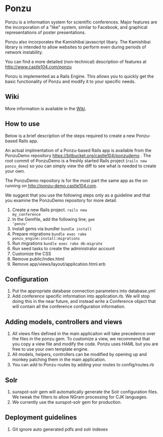 # Ponzu

Ponzu is a information system for scientific conferences. Major features
are the incorporation of a "like" system, similar to Facebook, and
graphical representations of poster presentations.

Ponzu also incorporates the Kamishibai javascript libary. The Kamishibai
library is intended to allow websites to perform even during periods
of network instability.

You can find a more detailed (non-technical) description of features
at http://www.castle104.com/ponzu

Ponzu is implemented as a Rails Engine. This allows you to quickly
get the basic functionality of Ponzu and modify it to your specific
needs.

## Wiki

More information is available in the [Wiki](https://bitbucket.org/castle104/ponzu/wiki/).

## How to use

Below is a brief description of the steps required to create a new
Ponzu-based Rails app.

An actual implmentation of a Ponzu-based Rails app is available
from the PonzuDemo repository https://bitbucket.org/castle104/ponzudemo .
The root commit of PonzuDemo is a freshly started Rails project 
(<code>rails new ponzu_demo</code>) so you can simply view the
diff to see what is needed to create your own.

The PonzuDemo repository is for the most part the same app as the
on running on http://ponzu-demo.castle104.com.

We suggest that you use the following steps only as a guideline and that you
examine the PonzuDemo repository for more detail.

1. Create a new Rails project.
   <code>rails new my_conference</code>
2. In the Gemfile, add the following line;
   <code>gem 'ponzu'</code>
3. Install gems via bundler
   <code>bundle install</code>
4. Prepare migrations
   <code>bundle exec rake ponzu_engine:install:migrations</code>
5. Run migrations
   <code>bundle exec rake db:migrate</code>
6. Run seed tasks to create the administrator account
7. Customize the CSS
8. Remove public/index.html
9. Remove app/views/layout/application.html.erb

## Configuration

1. Put the appropriate database connection parameters into database.yml
2. Add conference specific information into application.rb.
   We will stop doing this in the near future, and instead write
   a Conference object that will contain all the conference configuration 
   information.

## Adding models, controllers and views

1. All views files defined in the main applicaiton will take precedence
   over the files in the ponzu gem. To customize a view, we recommend that
   you copy a view file and modify the code. Ponzu uses HAML but you are
   free to use your own template engine.
2. All models, helpers, controllers can be modified by opening up and
   monkey patching them in the main application.
3. You can add to Ponzu routes by adding your routes to config/routes.rb

## Solr

1. sunspot-solr gem will automatically generate the Solr configuration files.
   We tweak the filters to allow NGram processing for CJK languages.
2. We currently use the sunspot-solr gem for production.

## Deployment guidelines

1. Git ignore auto generated pdfs and solr indexes